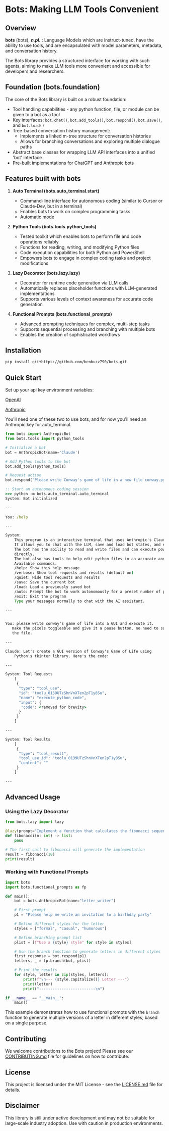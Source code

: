# Bots: Making LLM Tools Convenient

## Overview

**bots** (bɒts), ***n.pl.*** : Language Models which are instruct-tuned, have the ability to use tools, and are encapsulated with model parameters, metadata, and conversation history.

The Bots library provides a structured interface for working with such agents, aiming to make LLM tools more convenient and accessible for developers and researchers.

## Foundation (bots.foundation)

The core of the Bots library is built on a robust foundation:

- Tool handling capabilities - any python function, file, or module can be given to a bot as a tool
- Key interfaces: `bot.chat()`, `bot.add_tools()`, `bot.respond()`, `bot.save()`, and `bot.load()`
- Tree-based conversation history management:
  - Implements a linked m-tree structure for conversation histories
  - Allows for branching conversations and exploring multiple dialogue paths
- Abstract base classes for wrapping LLM API interfaces into a unified 'bot' interface
- Pre-built implementations for ChatGPT and Anthropic bots

## Features built with bots

1. **Auto Terminal (bots.auto_terminal.start)**
   - Command-line interface for autonomous coding (similar to Cursor or Claude-Dev, but in a terminal)
   - Enables bots to work on complex programming tasks
   - Automatic mode

2. **Python Tools (bots.tools.python_tools)**
   - Tested toolkit which enables bots to perform file and code operations reliably
   - Functions for reading, writing, and modifying Python files
   - Code execution capabilities for both Python and PowerShell
   - Empowers bots to engage in complex coding tasks and project modifications

3. **Lazy Decorator (bots.lazy.lazy)**
   - Decorator for runtime code generation via LLM calls
   - Automatically replaces placeholder functions with LLM-generated implementations
   - Supports various levels of context awareness for accurate code generation

4. **Functional Prompts (bots.functional_prompts)**
   - Advanced prompting techniques for complex, multi-step tasks
   - Supports sequential processing and branching with multiple bots
   - Enables the creation of sophisticated workflows

## Installation

```bash
pip install git+https://github.com/benbuzz790/bots.git
```

## Quick Start
Set up your api key environment variables:

[OpenAI](https://platform.openai.com/docs/quickstart)

[Anthropic](https://docs.anthropic.com/en/docs/initial-setup#set-your-api-key)

You'll need one of these two to use bots, and for now you'll need an Anthropic key for auto_terminal.

```python
from bots import AnthropicBot
from bots.tools import python_tools

# Initialize a bot
bot = AnthropicBot(name='Claude')

# Add Python tools to the bot
bot.add_tools(python_tools)

# Request action
bot.respond("Please write Conway's game of life in a new file conway.py")
```

```cmd
:: Start an autonomous coding session
>>> python -m bots.auto_terminal.auto_terminal
System: Bot initialized

---  
     
You: /help

---

System:
    This program is an interactive terminal that uses Anthropic's Claude Sonnet 3.5.
    It allows you to chat with the LLM, save and load bot states, and execute various commands.
    The bot has the ability to read and write files and can execute powershell and python code 
    directly.
    The bot also has tools to help edit python files in an accurate and token-efficient way.
    Available commands:
    /help: Show this help message
    /verbose: Show tool requests and results (default on)
    /quiet: Hide tool requests and results
    /save: Save the current bot
    /load: Load a previously saved bot
    /auto: Prompt the bot to work autonomously for a preset number of prompts
    /exit: Exit the program
    Type your messages normally to chat with the AI assistant.

---


You: please write conway's game of life into a GUI and execute it. 
   make the pixels toggleable and give it a pause button. no need to save
   the file.

---

Claude: Let's create a GUI version of Conway's Game of Life using
    Python's tkinter library. Here's the code:

---

System: Tool Requests
    [
     {
      "type": "tool_use",
      "id": "toolu_0139UTzShnVnXTen2pT1y8Su",
      "name": "execute_python_code",
      "input": {
       "code": <removed for brevity>
      }
     }
    ]

---

System: Tool Results
    [
     {
      "type": "tool_result",
      "tool_use_id": "toolu_0139UTzShnVnXTen2pT1y8Su",
      "content": ""
     }
    ]

---

```

## Advanced Usage

### Using the Lazy Decorator

```python
from bots.lazy import lazy

@lazy(prompt="Implement a function that calculates the fibonacci sequence up to n terms.")
def fibonacci(n: int) -> list:
    pass

# The first call to fibonacci will generate the implementation
result = fibonacci(10)
print(result)
```

### Working with Functional Prompts

```python
import bots
import bots.functional_prompts as fp

def main():
    bot = bots.AnthropicBot(name="letter_writer")

    # First prompt
    p1 = "Please help me write an invitation to a birthday party"

    # Define different styles for the letter
    styles = ["formal", "casual", "humorous"]

    # Define branching prompt list
    plist = [f"Use a {style} style" for style in styles]

    # Use the branch function to generate letters in different styles
    first_response = bot.respond(p1)
    letters, _ = fp.branch(bot, plist)

    # Print the results
    for style, letter in zip(styles, letters):
        print(f"\n--- {style.capitalize()} Letter ---")
        print(letter)
        print("-------------------------\n")

if __name__ == "__main__":
    main()
```

This example demonstrates how to use functional prompts with the `branch` function to generate multiple versions of a letter in different styles, based on a single purpose.

## Contributing

We welcome contributions to the Bots project! Please see our [CONTRIBUTING.md](CONTRIBUTING.md) file for guidelines on how to contribute.

## License

This project is licensed under the MIT License - see the [LICENSE.md](LICENSE.md) file for details.

## Disclaimer

This library is still under active development and may not be suitable for large-scale industry adoption. Use with caution in production environments.
